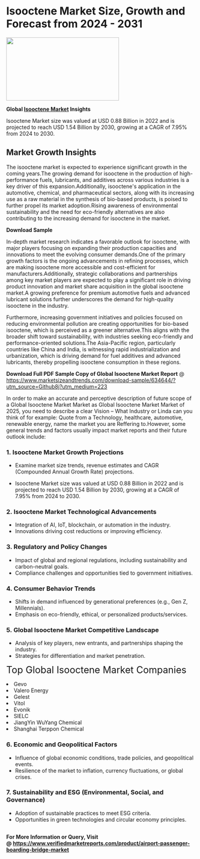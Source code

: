<H1>Isooctene Market Size, Growth and Forecast from 2024 - 2031</H1><img class="aligncenter size-medium wp-image-584254" src="https://thirdeyenews.in/wp-content/uploads/2024/09/Global-Market-Research-300x168.jpeg" alt="" width="300" height="168" /><p><strong>Global&nbsp;<a href="https://www.marketsizeandtrends.com/download-sample/634644/?utm_source=Github8j?utm_medium=223">Isooctene Market</a> Insights</strong></p><p>Isooctene Market size was valued at USD 0.88 Billion in 2022 and is projected to reach USD 1.54 Billion by 2030, growing at a CAGR of 7.95% from 2024 to 2030.</p><p><h2>Market Growth Insights</h2> <p>The isooctene market is expected to experience significant growth in the coming years.The growing demand for isooctene in the production of high-performance fuels, lubricants, and additives across various industries is a key driver of this expansion.Additionally, isooctene's application in the automotive, chemical, and pharmaceutical sectors, along with its increasing use as a raw material in the synthesis of bio-based products, is poised to further propel its market adoption.Rising awareness of environmental sustainability and the need for eco-friendly alternatives are also contributing to the increasing demand for isooctene in the market.</p> <p><strong>Download Sample</strong></p> <p>In-depth market research indicates a favorable outlook for isooctene, with major players focusing on expanding their production capacities and innovations to meet the evolving consumer demands.One of the primary growth factors is the ongoing advancements in refining processes, which are making isooctene more accessible and cost-efficient for manufacturers.Additionally, strategic collaborations and partnerships among key market players are expected to play a significant role in driving product innovation and market share acquisition in the global isooctene market.A growing preference for premium automotive fuels and advanced lubricant solutions further underscores the demand for high-quality isooctene in the industry.</p> <p>Furthermore, increasing government initiatives and policies focused on reducing environmental pollution are creating opportunities for bio-based isooctene, which is perceived as a greener alternative.This aligns with the broader shift toward sustainability, with industries seeking eco-friendly and performance-oriented solutions.The Asia-Pacific region, particularly countries like China and India, is witnessing rapid industrialization and urbanization, which is driving demand for fuel additives and advanced lubricants, thereby propelling isooctene consumption in these regions.</p> <p><span class=""><strong>Download Full PDF Sample Copy of Global Isooctene Market Report</strong> @ <a href="https://www.marketsizeandtrends.com/download-sample/634644/?utm_source=Github8j?utm_medium=223" target="_blank">https://www.marketsizeandtrends.com/download-sample/634644/?utm_source=Github8j?utm_medium=223</a></span></p><p>In order to make an accurate and perceptive description of future scope of a Global&nbsp;Isooctene Market Market as Global&nbsp;Isooctene Market Market of 2025, you need to describe a clear Vision &ndash; What Industry or Linda can you think of for example: Quote from a Technology, healthcare, automotive, renewable energy, name the market you are Reffering to.However, some general trends and factors usually impact market reports and their future outlook include:</p><h3>1.&nbsp;<strong>Isooctene Market Growth Projections</strong></h3><ul><li>Examine market size trends, revenue estimates and CAGR (Compounded Annual Growth Rate) projections.</li><li><p>Isooctene Market size was valued at USD 0.88 Billion in 2022 and is projected to reach USD 1.54 Billion by 2030, growing at a CAGR of 7.95% from 2024 to 2030.</p></li></ul><h3>2.&nbsp;<strong>Isooctene Market Technological Advancements</strong></h3><ul><li>Integration of AI, IoT, blockchain, or automation in the industry.</li><li>Innovations driving cost reductions or improving efficiency.</li></ul><h3>3.&nbsp;<strong>Regulatory and Policy Changes</strong></h3><ul><li>Impact of global and regional regulations, including sustainability and carbon-neutral goals.</li><li>Compliance challenges and opportunities tied to government initiatives.</li></ul><h3>4.&nbsp;<strong>Consumer Behavior Trends</strong></h3><ul><li>Shifts in demand influenced by generational preferences (e.g., Gen Z, Millennials).</li><li>Emphasis on eco-friendly, ethical, or personalized products/services.</li></ul><h3>5.&nbsp;<strong>Global Isooctene Market Competitive Landscape</strong></h3><ul><li>Analysis of key players, new entrants, and partnerships shaping the industry.</li><li>Strategies for differentiation and market penetration.</li></ul><p data-pm-slice="1 1 []"><span style="color: inherit; font-family: inherit; font-size: 25px;">Top Global Isooctene Market Companies</span></p><div class="" data-test-id=""><p><li>Gevo</li><li> Valero Energy</li><li> Gelest</li><li> Vitol</li><li> Evonik</li><li> SIELC</li><li> JiangYin WuYang Chemical</li><li> Shanghai Terppon Chemical</li></p></div><h3>6.&nbsp;<strong>Economic and Geopolitical Factors</strong></h3><ul><li>Influence of global economic conditions, trade policies, and geopolitical events.</li><li>Resilience of the market to inflation, currency fluctuations, or global crises.</li></ul><h3>7.&nbsp;<strong>Sustainability and ESG (Environmental, Social, and Governance)</strong></h3><ul><li>Adoption of sustainable practices to meet ESG criteria.</li><li>Opportunities in green technologies and circular economy principles.</li></ul><h2><strong style="font-size: 14px;">For More Information or Query, Visit @&nbsp;</strong><a style="background-color: #ffffff; font-size: 14px;" href="https://www.marketsizeandtrends.com/report/isooctene-market/" target="_blank">https://www.verifiedmarketreports.com/product/airport-passenger-boarding-bridge-market</a></h2>